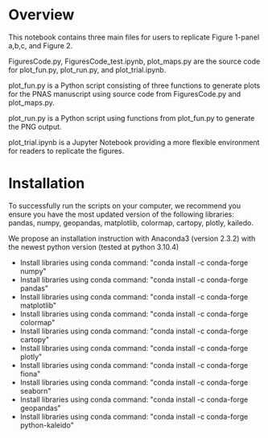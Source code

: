 # Overview

This notebook contains three main files for users to replicate Figure 1-panel a,b,c, and Figure 2.

FiguresCode.py, FiguresCode_test.ipynb, plot_maps.py are the source code for plot_fun.py, plot_run.py, and plot_trial.ipynb. 

plot_fun.py is a Python script consisting of three functions to generate plots for the PNAS manuscript using source code from FiguresCode.py and plot_maps.py. 

plot_run.py is a Python script using functions from plot_fun.py to generate the PNG output.

plot_trial.ipynb is a Jupyter Notebook providing a more flexible environment for readers to replicate the figures. 

# Installation

To successfully run the scripts on your computer, we recommend you ensure you have the most updated version of the following libraries: pandas, numpy, geopandas, matplotlib, colormap, cartopy, plotly, kailedo.

We propose an installation instruction with Anaconda3 (version 2.3.2) with the newest python version (tested at python 3.10.4)

- Install libraries using conda command: "conda install -c conda-forge numpy"
- Install libraries using conda command: "conda install -c conda-forge pandas"
- Install libraries using conda command: "conda install -c conda-forge matplotlib"
- Install libraries using conda command: "conda install -c conda-forge colormap"
- Install libraries using conda command: "conda install -c conda-forge cartopy"
- Install libraries using conda command: "conda install -c conda-forge plotly"
- Install libraries using conda command: "conda install -c conda-forge fiona"
- Install libraries using conda command: "conda install -c conda-forge seaborn"
- Install libraries using conda command: "conda install -c conda-forge geopandas"
- Install libraries using conda command: "conda install -c conda-forge python-kaleido"
